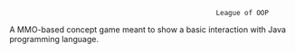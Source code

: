                                                        League of OOP

A MMO-based concept game meant to show a basic interaction with Java programming language.
